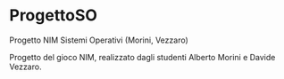 # ProgettoSO
Progetto NIM Sistemi Operativi (Morini, Vezzaro)

Progetto del gioco NIM, realizzato dagli studenti Alberto Morini e Davide Vezzaro.

